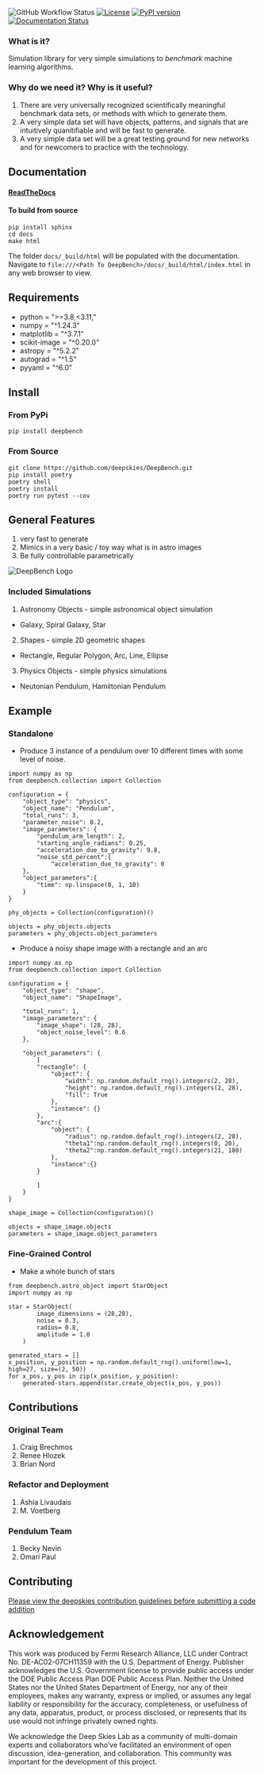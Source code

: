 ![GitHub Workflow Status](https://github.com/deepskies/DeepBench/actions/workflows/test-bench.yml/badge.svg?label=test)
[![License](https://img.shields.io/badge/License-Apache_2.0-blue.svg)](https://opensource.org/licenses/Apache-2.0)
 [![PyPI version](https://badge.fury.io/py/deepbench.svg)](https://badge.fury.io/py/deepbench)
[![Documentation Status](https://readthedocs.org/projects/deepbench/badge/?version=latest)](https://deepbench.readthedocs.io/en/latest/?badge=latest)

### What is it?
Simulation library for very simple simulations to *benchmark* machine learning algorithms.

### Why do we need it? Why is it useful?
1. There are very universally recognized scientifically meaningful benchmark data sets, or methods with which to generate them.
2. A very simple data set will have objects, patterns, and signals that are intuitively quanitifiable and will be fast to generate.
3. A very simple data set will be a great testing ground for new networks and for newcomers to practice with the technology.

## Documentation

#### [ReadTheDocs](https://deepbench.readthedocs.io/en/latest/)

#### To build from source
```
pip install sphinx
cd docs
make html
```

The folder `docs/_build/html` will be populated with the documentation. Navigate to `file:///<Path To DeepBench>/docs/_build/html/index.html` in any web browser to view.

## Requirements
* python = ">=3.8,<3.11,"
* numpy = "^1.24.3"
* matplotlib = "^3.7.1"
* scikit-image = "^0.20.0"
* astropy = "^5.2.2"
* autograd = "^1.5"
* pyyaml = "^6.0"



## Install

### From PyPi
```
pip install deepbench
```

### From Source

```
git clone https://github.com/deepskies/DeepBench.git
pip install poetry
poetry shell
poetry install
poetry run pytest --cov
```

## General Features
1. very fast to generate
2. Mimics in a very basic / toy way what is in astro images
3. Be fully controllable parametrically

![DeepBench Logo](docs/repository_support/DeepBench.png)

### Included Simulations

1. Astronomy Objects - simple astronomical object simulation
- Galaxy, Spiral Galaxy, Star

2. Shapes - simple 2D geometric shapes
- Rectangle, Regular Polygon, Arc, Line, Ellipse

3. Physics Objects - simple physics simulations
- Neutonian Pendulum, Hamiltonian Pendulum

## Example

### Standalone
* Produce 3 instance of a pendulum over 10 different times with some level of noise.
```
import numpy as np
from deepbench.collection import Collection

configuration = {
	"object_type": "physics",
	"object_name": "Pendulum",
	"total_runs": 3,
	"parameter_noise": 0.2,
	"image_parameters": {
		"pendulum_arm_length": 2,
		"starting_angle_radians": 0.25,
		"acceleration_due_to_gravity": 9.8,
		"noise_std_percent":{
			"acceleration_due_to_gravity": 0
	},
	"object_parameters":{
		"time": np.linspace(0, 1, 10)
	}
}

phy_objects = Collection(configuration)()

objects = phy_objects.objects
parameters = phy_objects.object_parameters
```

* Produce a noisy shape image with a rectangle and an arc

```
import numpy as np
from deepbench.collection import Collection

configuration = {
	"object_type": "shape",
	"object_name": "ShapeImage",

	"total_runs": 1,
	"image_parameters": {
		"image_shape": (28, 28),
		"object_noise_level": 0.6
	},

	"object_parameters": {
		[
		"rectangle": {
			"object": {
				"width": np.random.default_rng().integers(2, 28),
				"height": np.random.default_rng().integers(2, 28),
				"fill": True
			},
			"instance": {}
		},
		"arc":{
			"object": {
				"radius": np.random.default_rng().integers(2, 28),
				"theta1":np.random.default_rng().integers(0, 20),
				"theta2":np.random.default_rng().integers(21, 180)
			},
			"instance":{}
		}

		]
	}
}

shape_image = Collection(configuration)()

objects = shape_image.objects
parameters = shape_image.object_parameters
```


### Fine-Grained Control
* Make a whole bunch of stars
```
from deepbench.astro_object import StarObject
import numpy as np

star = StarObject(
        image_dimensions = (28,28),
        noise = 0.3,
        radius= 0.8,
        amplitude = 1.0
    )

generated_stars = []
x_position, y_position = np.random.default_rng().uniform(low=1, high=27, size=(2, 50))
for x_pos, y_pos in zip(x_position, y_position):
	generated-stars.append(star.create_object(x_pos, y_pos))
```


## Contributions
### Original Team
1. Craig Brechmos
2. Renee Hlozek
3. Brian Nord

### Refactor and Deployment
1. Ashia Livaudais
2. M. Voetberg

### Pendulum Team
1. Becky Nevin
2. Omari Paul

## Contributing
[Please view the deepskies contribution guidelines before submitting a code addition](https://github.com/deepskies/.github/blob/main/CONTRIBUTING.md)

## Acknowledgement


This work was produced by Fermi Research Alliance, LLC under Contract No. DE-AC02-07CH11359 with the U.S. Department of Energy. Publisher acknowledges the U.S. Government license to provide public access under the DOE Public Access Plan DOE Public Access Plan.
Neither the United States nor the United States Department of Energy, nor any of their employees, makes any warranty, express or implied, or assumes any legal liability or responsibility for the accuracy, completeness, or usefulness of any data, apparatus, product, or process disclosed, or represents that its use would not infringe privately owned rights.

We acknowledge the Deep Skies Lab as a community of multi-domain experts and collaborators who’ve facilitated an environment of open discussion, idea-generation, and collaboration. This community was important for the development of this project.

